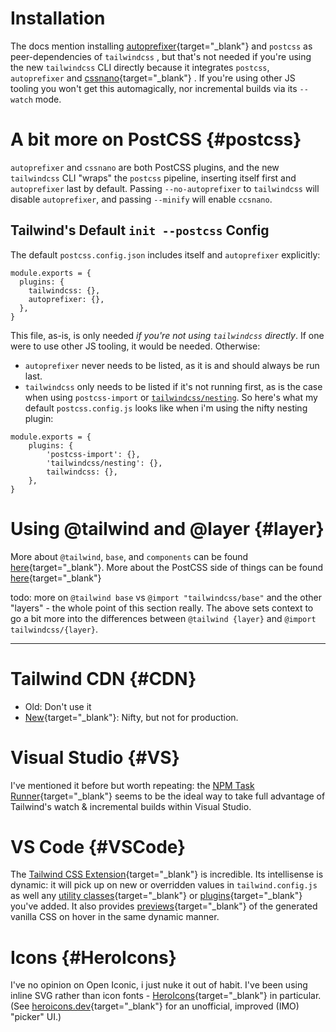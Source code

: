 # Installation

The docs mention installing [autoprefixer](https://autoprefixer.github.io/){target="_blank"} and `postcss` as peer-dependencies of `tailwindcss` , but that's not needed if you're using the new `tailwindcss` CLI directly because it integrates `postcss`, `autoprefixer` and [cssnano](https://cssnano.co/){target="_blank"} . If you're using other JS tooling you won't get this automagically, nor incremental builds via its `--watch` mode.

# A bit more on PostCSS {#postcss}

`autoprefixer` and `cssnano` are both PostCSS plugins, and the new `tailwindcss` CLI "wraps" the `postcss` pipeline, inserting itself first and `autoprefixer` last by default. Passing `--no-autoprefixer` to `tailwindcss` will disable `autoprefixer`, and passing `--minify` will enable `ccsnano`.

## Tailwind's Default `init --postcss` Config

The default `postcss.config.json` includes itself and `autoprefixer` explicitly:

```
module.exports = {
  plugins: {
    tailwindcss: {},
    autoprefixer: {},
  },
}
```

This file, as-is, is only needed _if you're not using `tailwindcss` directly_. If one were to use other JS tooling, it would be needed. Otherwise:

- `autoprefixer` never needs to be listed, as it is and should always be run last.
- `tailwindcss` only needs to be listed if it's not running first, as is the case when using `postcss-import` or [`tailwindcss/nesting`](/next#nesting). So here's what my default `postcss.config.js` looks like when i'm using the nifty nesting plugin:

```
module.exports = {
    plugins: {
        'postcss-import': {},
        'tailwindcss/nesting': {},
        tailwindcss: {},
    },
}
```

# Using @tailwind and @layer {#layer}

More about `@tailwind`, `base`, and `components` can be found [here](https://tailwindcss.com/docs/functions-and-directives#tailwind){target="_blank"}. More about the PostCSS side of things can be found [here](https://tailwindcss.com/docs/using-with-preprocessors#:~:text=your%20%40tailwind%20declarations.-,Won%27t%20work%2C%20%60%40import%60%20statements%20must%20come%20first,-%40tailwind%20base%3B%0A%40import){target="_blank"}

todo: more on `@tailwind base` vs `@import "tailwindcss/base"` and the other "layers" - the whole point of this section really.  The above sets context to go a bit more into the differences between `@tailwind {layer}` and `@import tailwindcss/{layer}`.

---

# Tailwind CDN {#CDN}

- Old: Don't use it
- [New](https://www.youtube.com/watch?v=mSC6GwizOag){target="_blank"}: Nifty, but not for production.

# Visual Studio {#VS}

I've mentioned it before but worth repeating: the [NPM Task Runner](https://marketplace.visualstudio.com/items?itemName=MadsKristensen.NpmTaskRunner64){target="_blank"} seems to be the ideal way to take full advantage of Tailwind's watch & incremental builds within Visual Studio.

# VS Code {#VSCode}

The [Tailwind CSS Extension](https://marketplace.visualstudio.com/items?itemName=bradlc.vscode-tailwindcss){target="_blank"} is incredible. Its intellisense is dynamic: it will pick up on new or overridden values in `tailwind.config.js` as well any [utility classes](https://tailwindcss.com/docs/adding-new-utilities){target="_blank"} or [plugins](https://tailwindcss.com/docs/plugins){target="_blank"} you've added. It also provides [previews](/images/hover.png){target="_blank"} of the generated vanilla CSS on hover in the same dynamic manner.

# Icons {#HeroIcons}

I've no opinion on Open Iconic, i just nuke it out of habit. I've been using inline SVG rather than icon fonts - [HeroIcons](https://heroicons.com/){target="_blank"} in particular. (See [heroicons.dev](https://heroicons.dev/){target="_blank"} for an unofficial, improved (IMO) "picker" UI.)
